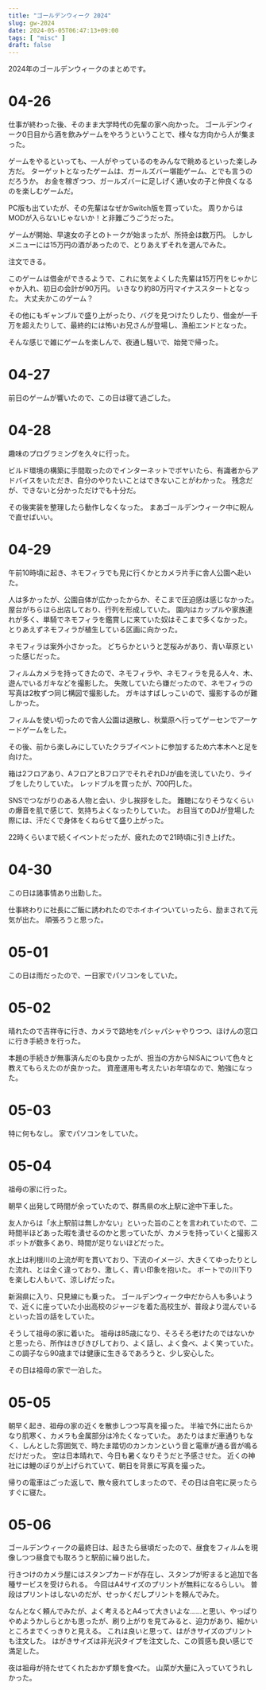 ```yaml
---
title: "ゴールデンウィーク 2024"
slug: gw-2024
date: 2024-05-05T06:47:13+09:00
tags: [ "misc" ]
draft: false
---
```


2024年のゴールデンウィークのまとめです。

# 04-26

仕事が終わった後、そのまま大学時代の先輩の家へ向かった。
ゴールデンウィーク0日目から酒を飲みゲームをやろうということで、様々な方向から人が集まった。

ゲームをやるといっても、一人がやっているのをみんなで眺めるといった楽しみ方だ。
ターゲットとなったゲームは、ガールズバー堪能ゲーム、とでも言うのだろうか。
お金を稼ぎつつ、ガールズバーに足しげく通い女の子と仲良くなるのを楽しむゲームだ。

PC版も出ていたが、その先輩はなぜかSwitch版を買っていた。
周りからはMODが入らないじゃないか！と非難ごうごうだった。

ゲームが開始、早速女の子とのトークが始まったが、所持金は数万円。
しかしメニューには15万円の酒があったので、とりあえずそれを選んでみた。

注文できる。

このゲームは借金ができるようで、これに気をよくした先輩は15万円をじゃかじゃか入れ、初日の会計が90万円。
いきなり約80万円マイナススタートとなった。
大丈夫かこのゲーム？

その他にもギャンブルで盛り上がったり、バグを見つけたりしたり、借金が一千万を超えたりして、最終的には怖いお兄さんが登場し、漁船エンドとなった。

そんな感じで雑にゲームを楽しんで、夜通し騒いで、始発で帰った。

# 04-27

前日のゲームが響いたので、この日は寝て過ごした。

# 04-28

趣味のプログラミングを久々に行った。

ビルド環境の構築に手間取ったのでインターネットでボヤいたら、有識者からアドバイスをいただき、自分のやりたいことはできないことがわかった。
残念だが、できないと分かっただけでも十分だ。

その後実装を整理したら動作しなくなった。
まあゴールデンウィーク中に睨んで直せばいい。

# 04-29

午前10時頃に起き、ネモフィラでも見に行くかとカメラ片手に舎人公園へ赴いた。

人は多かったが、公園自体が広かったからか、そこまで圧迫感は感じなかった。
屋台がちらほら出店しており、行列を形成していた。
園内はカップルや家族連れが多く、単騎でネモフィラを鑑賞しに来ていた奴はそこまで多くなかった。
とりあえずネモフィラが植生している区画に向かった。

ネモフィラは案外小さかった。
どちらかというと芝桜みがあり、青い草原といった感じだった。

フィルムカメラを持ってきたので、ネモフィラや、ネモフィラを見る人々、木、遊んでいるガキなどを撮影した。
失敗していたら嫌だったので、ネモフィラの写真は2枚ずつ同じ構図で撮影した。
ガキはすばしっこいので、撮影するのが難しかった。

フィルムを使い切ったので舎人公園は退散し、秋葉原へ行ってゲーセンでアーケードゲームをした。

その後、前から楽しみにしていたクラブイベントに参加するため六本木へと足を向けた。

箱は2フロアあり、AフロアとBフロアでそれぞれDJが曲を流していたり、ライブをしたりしていた。
レッドブルを買ったが、700円した。

SNSでつながりのある人物と会い、少し挨拶をした。
難聴になりそうなくらいの爆音を肌で感じて、気持ちよくなったりしていた。
お目当てのDJが登場した際には、汗だくで身体をくねらせて盛り上がった。

22時くらいまで続くイベントだったが、疲れたので21時頃に引き上げた。

# 04-30

この日は諸事情あり出勤した。

仕事終わりに社長にご飯に誘われたのでホイホイついていったら、励まされて元気が出た。
頑張ろうと思った。

# 05-01

この日は雨だったので、一日家でパソコンをしていた。

# 05-02

晴れたので吉祥寺に行き、カメラで路地をパシャパシャやりつつ、ほけんの窓口に行き手続きを行った。

本題の手続きが無事済んだのも良かったが、担当の方からNISAについて色々と教えてもらえたのが良かった。
資産運用も考えたいお年頃なので、勉強になった。

# 05-03

特に何もなし。
家でパソコンをしていた。

# 05-04

祖母の家に行った。

朝早く出発して時間が余っていたので、群馬県の水上駅に途中下車した。

友人からは「水上駅前は無しかない」といった旨のことを言われていたので、二時間半ほどあった暇を潰せるのかと思っていたが、カメラを持っていくと撮影スポットが数多くあり、時間が足りないほどだった。

水上は利根川の上流が町を貫いており、下流のイメージ、大きくてゆったりとした流れ、とは全く違っており、激しく、青い印象を抱いた。
ボートでの川下りを楽しむ人もいて、涼しげだった。

新潟県に入り、只見線にも乗った。
ゴールデンウィーク中だから人も多いようで、近くに座っていた小出高校のジャージを着た高校生が、普段より混んでいるといった旨の話をしていた。

そうして祖母の家に着いた。
祖母は85歳になり、そろそろ老けたのではないかと思ったら、所作はきびきびしており、よく話し、よく食べ、よく笑っていた。
この調子なら90歳までは健康に生きるであろうと、少し安心した。

その日は祖母の家で一泊した。

# 05-05

朝早く起き、祖母の家の近くを散歩しつつ写真を撮った。
半袖で外に出たらかなり肌寒く、カメラも金属部分は冷たくなっていた。
あたりはまだ車通りもなく、しんとした雰囲気で、時たま踏切のカンカンという音と電車が通る音が鳴るだけだった。
空は日本晴れで、今日も暑くなりそうだと予感させた。
近くの神社には鯉のぼりが上げられていて、朝日を背景に写真を撮った。

帰りの電車はごった返しで、散々疲れてしまったので、その日は自宅に戻ったらすぐに寝た。

# 05-06

ゴールデンウィークの最終日は、起きたら昼頃だったので、昼食をフィルムを現像しつつ昼食でも取ろうと駅前に繰り出した。

行きつけのカメラ屋にはスタンプカードが存在し、スタンプが貯まると追加で各種サービスを受けられる。
今回はA4サイズのプリントが無料になるらしい。
普段はプリントはしないのだが、せっかくだしプリントを頼んでみた。

なんとなく頼んでみたが、よく考えるとA4って大きいよな……と思い、やっぱりやめようかしらとかも思ったが、刷り上がりを見てみると、迫力があり、細かいところまでくっきりと見える。
これは良いと思って、はがきサイズのプリントも注文した。
はがきサイズは非光沢タイプを注文した、この質感も良い感じで満足した。

夜は祖母が持たせてくれたおかず類を食べた。
山菜が大量に入っていてうれしかった。
